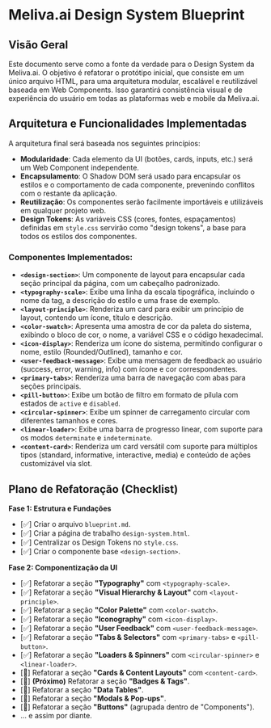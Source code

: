 # Meliva.ai Design System Blueprint

## Visão Geral

Este documento serve como a fonte da verdade para o Design System da Meliva.ai. O objetivo é refatorar o protótipo inicial, que consiste em um único arquivo HTML, para uma arquitetura modular, escalável e reutilizável baseada em Web Components. Isso garantirá consistência visual e de experiência do usuário em todas as plataformas web e mobile da Meliva.ai.

## Arquitetura e Funcionalidades Implementadas

A arquitetura final será baseada nos seguintes princípios:

*   **Modularidade**: Cada elemento da UI (botões, cards, inputs, etc.) será um Web Component independente.
*   **Encapsulamento**: O Shadow DOM será usado para encapsular os estilos e o comportamento de cada componente, prevenindo conflitos com o restante da aplicação.
*   **Reutilização**: Os componentes serão facilmente importáveis e utilizáveis em qualquer projeto web.
*   **Design Tokens**: As variáveis CSS (cores, fontes, espaçamentos) definidas em `style.css` servirão como "design tokens", a base para todos os estilos dos componentes.

### Componentes Implementados:

*   **`<design-section>`**: Um componente de layout para encapsular cada seção principal da página, com um cabeçalho padronizado.
*   **`<typography-scale>`**: Exibe uma linha da escala tipográfica, incluindo o nome da tag, a descrição do estilo e uma frase de exemplo.
*   **`<layout-principle>`**: Renderiza um card para exibir um princípio de layout, contendo um ícone, título e descrição.
*   **`<color-swatch>`**: Apresenta uma amostra de cor da paleta do sistema, exibindo o bloco de cor, o nome, a variável CSS e o código hexadecimal.
*   **`<icon-display>`**: Renderiza um ícone do sistema, permitindo configurar o nome, estilo (Rounded/Outlined), tamanho e cor.
*   **`<user-feedback-message>`**: Exibe uma mensagem de feedback ao usuário (success, error, warning, info) com ícone e cor correspondentes.
*   **`<primary-tabs>`**: Renderiza uma barra de navegação com abas para seções principais.
*   **`<pill-button>`**: Exibe um botão de filtro em formato de pílula com estados de `active` e `disabled`.
*   **`<circular-spinner>`**: Exibe um spinner de carregamento circular com diferentes tamanhos e cores.
*   **`<linear-loader>`**: Exibe uma barra de progresso linear, com suporte para os modos `determinate` e `indeterminate`.
*   **`<content-card>`**: Renderiza um card versátil com suporte para múltiplos tipos (standard, informative, interactive, media) e conteúdo de ações customizável via slot.

## Plano de Refatoração (Checklist)

**Fase 1: Estrutura e Fundações**
*   [✅] Criar o arquivo `blueprint.md`.
*   [✅] Criar a página de trabalho `design-system.html`.
*   [✅] Centralizar os Design Tokens no `style.css`.
*   [✅] Criar o componente base `<design-section>`.

**Fase 2: Componentização da UI**
*   [✅] Refatorar a seção **"Typography"** com `<typography-scale>`.
*   [✅] Refatorar a seção **"Visual Hierarchy & Layout"** com `<layout-principle>`.
*   [✅] Refatorar a seção **"Color Palette"** com `<color-swatch>`.
*   [✅] Refatorar a seção **"Iconography"** com `<icon-display>`.
*   [✅] Refatorar a seção **"User Feedback"** com `<user-feedback-message>`.
*   [✅] Refatorar a seção **"Tabs & Selectors"** com `<primary-tabs>` e `<pill-button>`.
*   [✅] Refatorar a seção **"Loaders & Spinners"** com `<circular-spinner>` e `<linear-loader>`.
*   [🔲] Refatorar a seção **"Cards & Content Layouts"** com `<content-card>`.
*   [🔲] **(Próximo)** Refatorar a seção **"Badges & Tags"**.
*   [🔲] Refatorar a seção **"Data Tables"**.
*   [🔲] Refatorar a seção **"Modals & Pop-ups"**.
*   [🔲] Refatorar a seção **"Buttons"** (agrupada dentro de "Components").
*   ... e assim por diante.
